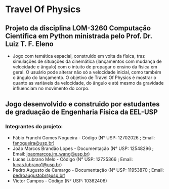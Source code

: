 # Travel Of Physics

## Projeto da disciplina LOM-3260 Computação Científica em Python ministrada pelo Prof. Dr. Luiz T. F. Eleno

* Jogo com temática espacial, construído em volta da física, traz simulações de situações da cinemática (lançamentos com mudança de velocidade e ângulo) com o intuito de propagar o ensino da física em geral. O usuário pode alterar não só a velocidade inicial, como também o ângulo do lançamento. O objetivo de Travel Of Physics é mostrar o quanto as variáveis da velocidade, do ângulo e até mesmo da gravidade influenciam no movimento do corpo.

## Jogo desenvolvido e construido por estudantes de graduação de Engenharia Física da EEL-USP

### Integrantes do projeto:

* Fábio Franchi Gomes Nogueira - Código (N° USP: 12702026 ; Email: fanogueira@usp.br)
* João Marcos Brandão Lopes - Documentação (N° USP: 12548296 ; Email: joaomarcos.jm_wang@usp.br)
* Lucas Lubrano Melo - Código (N° USP: 12725366 ; Email: lucas.lubrano1@usp.br)
* Pedro Augusto de Camargo - Documentação (N° USP: 11953870 ; Email: pedroaugustobr@usp.br)
* Victor Campos - Código (N° USP: 10362406)
